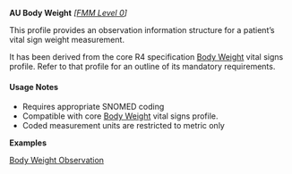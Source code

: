 **AU Body Weight** *[[FMM Level 0](guidance.html)]*

This profile provides an observation information structure for a patient’s vital sign weight measurement.

It has been derived from the core R4 specification [Body Weight](http://hl7.org/fhir/StructureDefinition/bodyweight) vital signs profile. 
Refer to that profile for an outline of its mandatory requirements.


#### Usage Notes
* Requires appropriate SNOMED coding
* Compatible with core [Body Weight](http://hl7.org/fhir/StructureDefinition/bodyweight) vital signs profile.
* Coded measurement units are restricted to metric only

**Examples**

[Body Weight Observation](Observation-bodyweight-example0.html)